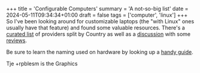 +++
title = 'Configurable Computers'
summary = 'A not-so-big list'
date = 2024-05-11T09:34:34+01:00
draft = false
tags = ['computer', 'linux']
+++
So I've been looking around for customizable laptops (the "with Linux" ones usually have that feature) and found some valuable resources.
There's a [curated list](https://linuxpreloaded.com/) of providers split by Country as well as a [discussion](https://www.reddit.com/r/linuxhardware/comments/w7m4fl/comment/ihl3l0u/?utm_source=share&utm_medium=web3x&utm_name=web3xcss&utm_term=1&utm_content=share_button) with some [reviews](https://www.reddit.com/r/linuxhardware/comments/w7m4fl/comment/ihl3l0u/?utm_source=share&utm_medium=web3x&utm_name=web3xcss&utm_term=1&utm_content=share_button).

Be sure to learn the naming used on hardware by looking up a [handy guide](https://www.youtube.com/watch?v=H71IxqmCfxQ).

Tje +rpblesm is the Graphics
